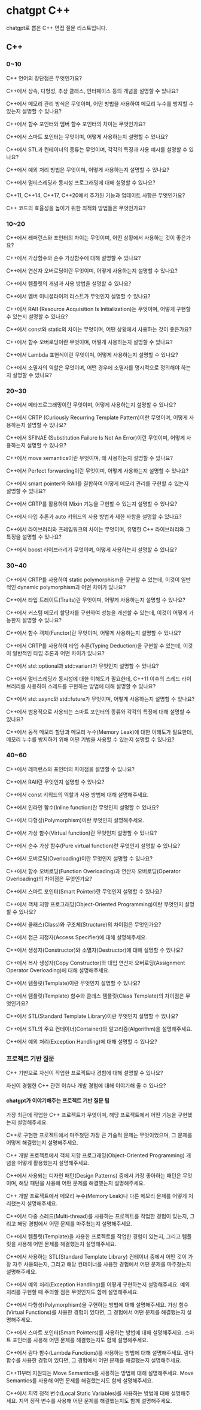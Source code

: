 # chatgpt C++

chatgpt로 뽑은 C++ 면접 질문 리스트입니다.

## C++

### 0~10

C++ 언어의 장단점은 무엇인가요?

C++에서 상속, 다형성, 추상 클래스, 인터페이스 등의 개념을 설명할 수 있나요?

C++에서 메모리 관리 방식은 무엇이며, 어떤 방법을 사용하여 메모리 누수를 방지할 수 있는지 설명할 수 있나요?

C++에서 함수 포인터와 멤버 함수 포인터의 차이는 무엇인가요?

C++에서 스마트 포인터는 무엇이며, 어떻게 사용하는지 설명할 수 있나요?

C++에서 STL과 컨테이너의 종류는 무엇이며, 각각의 특징과 사용 예시를 설명할 수 있나요?

C++에서 예외 처리 방법은 무엇이며, 어떻게 사용하는지 설명할 수 있나요?

C++에서 멀티스레딩과 동시성 프로그래밍에 대해 설명할 수 있나요?

C++11, C++14, C++17, C++20에서 추가된 기능과 업데이트 사항은 무엇인가요?

C++ 코드의 효율성을 높이기 위한 최적화 방법들은 무엇인가요?

### 10~20

C++에서 레퍼런스와 포인터의 차이는 무엇이며, 어떤 상황에서 사용하는 것이 좋은가요?

C++에서 가상함수와 순수 가상함수에 대해 설명할 수 있나요?

C++에서 연산자 오버로딩이란 무엇이며, 어떻게 사용하는지 설명할 수 있나요?

C++에서 템플릿의 개념과 사용 방법을 설명할 수 있나요?

C++에서 멤버 이니셜라이저 리스트가 무엇인지 설명할 수 있나요?

C++에서 RAII (Resource Acquisition Is Initialization)는 무엇이며, 어떻게 구현할 수 있는지 설명할 수 있나요?

C++에서 const와 static의 차이는 무엇이며, 어떤 상황에서 사용하는 것이 좋은가요?

C++에서 함수 오버로딩이란 무엇이며, 어떻게 사용하는지 설명할 수 있나요?

C++에서 Lambda 표현식이란 무엇이며, 어떻게 사용하는지 설명할 수 있나요?

C++에서 소멸자의 역할은 무엇이며, 어떤 경우에 소멸자를 명시적으로 정의해야 하는지 설명할 수 있나요?

### 20~30

C++에서 메타프로그래밍이란 무엇이며, 어떻게 사용하는지 설명할 수 있나요?

C++에서 CRTP (Curiously Recurring Template Pattern)이란 무엇이며, 어떻게 사용하는지 설명할 수 있나요?

C++에서 SFINAE (Substitution Failure Is Not An Error)이란 무엇이며, 어떻게 사용하는지 설명할 수 있나요?

C++에서 move semantics이란 무엇이며, 왜 사용하는지 설명할 수 있나요?

C++에서 Perfect forwarding이란 무엇이며, 어떻게 사용하는지 설명할 수 있나요?

C++에서 smart pointer와 RAII를 결합하여 어떻게 메모리 관리를 구현할 수 있는지 설명할 수 있나요?

C++에서 CRTP를 활용하여 Mixin 기능을 구현할 수 있는지 설명할 수 있나요?

C++에서 타입 추론과 auto 키워드의 사용 방법과 제한 사항을 설명할 수 있나요?

C++에서 라이브러리와 프레임워크의 차이는 무엇이며, 유명한 C++ 라이브러리와 그 특징을 설명할 수 있나요?

C++에서 boost 라이브러리가 무엇이며, 어떻게 사용하는지 설명할 수 있나요?

### 30~40

C++에서 CRTP를 사용하여 static polymorphism을 구현할 수 있는데, 이것이 일반적인 dynamic polymorphism과 어떤 차이가 있나요?

C++에서 타입 트레이트(Traits)란 무엇이며, 어떻게 사용하는지 설명할 수 있나요?

C++에서 커스텀 메모리 할당자를 구현하여 성능을 개선할 수 있는데, 이것이 어떻게 가능한지 설명할 수 있나요?

C++에서 함수 객체(Functor)란 무엇이며, 어떻게 사용하는지 설명할 수 있나요?

C++에서 CRTP를 사용하여 타입 추론(Typing Deduction)을 구현할 수 있는데, 이것이 일반적인 타입 추론과 어떤 차이가 있나요?

C++에서 std::optional과 std::variant가 무엇인지 설명할 수 있나요?

C++에서 멀티스레딩과 동시성에 대한 이해도가 필요한데, C++11 이후의 스레드 라이브러리를 사용하여 스레드를 구현하는 방법에 대해 설명할 수 있나요?

C++에서 std::async와 std::future가 무엇이며, 어떻게 사용하는지 설명할 수 있나요?

C++에서 범용적으로 사용되는 스마트 포인터의 종류와 각각의 특징에 대해 설명할 수 있나요?

C++에서 동적 메모리 할당과 메모리 누수(Memory Leak)에 대한 이해도가 필요한데, 메모리 누수를 방지하기 위해 어떤 기법을 사용할 수 있는지 설명할 수 있나요?

### 40~60

C++에서 레퍼런스와 포인터의 차이점을 설명할 수 있나요?

C++에서 RAII란 무엇인지 설명할 수 있나요?

C++에서 const 키워드의 역할과 사용 방법에 대해 설명해주세요.

C++에서 인라인 함수(Inline function)란 무엇인지 설명할 수 있나요?

C++에서 다형성(Polymorphism)이란 무엇인지 설명해주세요.

C++에서 가상 함수(Virtual function)란 무엇인지 설명할 수 있나요?

C++에서 순수 가상 함수(Pure virtual function)란 무엇인지 설명할 수 있나요?

C++에서 오버로딩(Overloading)이란 무엇인지 설명할 수 있나요?

C++에서 함수 오버로딩(Function Overloading)과 연산자 오버로딩(Operator Overloading)의 차이점은 무엇인가요?

C++에서 스마트 포인터(Smart Pointer)란 무엇인지 설명할 수 있나요?

C++에서 객체 지향 프로그래밍(Object-Oriented Programming)이란 무엇인지 설명할 수 있나요?

C++에서 클래스(Class)와 구조체(Structure)의 차이점은 무엇인가요?

C++에서 접근 지정자(Access Specifier)에 대해 설명해주세요.

C++에서 생성자(Constructor)와 소멸자(Destructor)에 대해 설명할 수 있나요?

C++에서 복사 생성자(Copy Constructor)와 대입 연산자 오버로딩(Assignment Operator Overloading)에 대해 설명해주세요.

C++에서 템플릿(Template)이란 무엇인지 설명할 수 있나요?

C++에서 템플릿(Template) 함수와 클래스 템플릿(Class Template)의 차이점은 무엇인가요?

C++에서 STL(Standard Template Library)이란 무엇인지 설명할 수 있나요?

C++에서 STL의 주요 컨테이너(Container)와 알고리즘(Algorithm)을 설명해주세요.

C++에서 예외 처리(Exception Handling)에 대해 설명할 수 있나요?

### 프로젝트 기반 질문

C++ 기반으로 자신이 작업한 프로젝트나 경험에 대해 설명할 수 있나요?

자신이 경험한 C++ 관련 이슈나 개발 경험에 대해 이야기해 줄 수 있나요?

#### chatgpt가 이야기해주는 프로젝트 기반 질문 팁

가장 최근에 작업한 C++ 프로젝트가 무엇이며, 해당 프로젝트에서 어떤 기능을 구현했는지 설명해주세요.

C++로 구현한 프로젝트에서 마주쳤던 가장 큰 기술적 문제는 무엇이었으며, 그 문제를 어떻게 해결했는지 설명해주세요.

C++ 개발 프로젝트에서 객체 지향 프로그래밍(Object-Oriented Programming) 개념을 어떻게 활용했는지 설명해주세요.

C++에서 사용되는 디자인 패턴(Design Patterns) 중에서 가장 좋아하는 패턴은 무엇이며, 해당 패턴을 사용해 어떤 문제를 해결했는지 설명해주세요.

C++ 개발 프로젝트에서 메모리 누수(Memory Leak)나 다른 메모리 문제를 어떻게 처리했는지 설명해주세요.

C++에서 다중 스레드(Multi-thread)를 사용하는 프로젝트를 작업한 경험이 있는지, 그리고 해당 경험에서 어떤 문제를 마주쳤는지 설명해주세요.

C++에서 템플릿(Template)을 사용한 프로젝트를 작업한 경험이 있는지, 그리고 템플릿을 사용해 어떤 문제를 해결했는지 설명해주세요.

C++에서 사용하는 STL(Standard Template Library) 컨테이너 중에서 어떤 것이 가장 자주 사용되는지, 그리고 해당 컨테이너를 사용한 경험에서 어떤 문제를 마주쳤는지 설명해주세요.

C++에서 예외 처리(Exception Handling)를 어떻게 구현하는지 설명해주세요. 예외 처리를 구현할 때 주의할 점은 무엇인지도 함께 설명해주세요.

C++에서 다형성(Polymorphism)을 구현하는 방법에 대해 설명해주세요. 가상 함수(Virtual Functions)를 사용한 경험이 있다면, 그 경험에서 어떤 문제를 해결했는지 설명해주세요.

C++에서 스마트 포인터(Smart Pointers)를 사용하는 방법에 대해 설명해주세요. 스마트 포인터를 사용해 어떤 문제를 해결했는지도 함께 설명해주세요.

C++에서 람다 함수(Lambda Functions)를 사용하는 방법에 대해 설명해주세요. 람다 함수를 사용한 경험이 있다면, 그 경험에서 어떤 문제를 해결했는지 설명해주세요.

C++11부터 지원되는 Move Semantics를 사용하는 방법에 대해 설명해주세요. Move Semantics를 사용해 어떤 문제를 해결했는지도 함께 설명해주세요.

C++에서 지역 정적 변수(Local Static Variables)를 사용하는 방법에 대해 설명해주세요. 지역 정적 변수를 사용해 어떤 문제를 해결했는지도 함께 설명해주세요.
